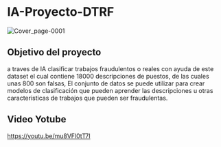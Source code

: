 # IA-Proyecto-DTRF

![Cover_page-0001](https://user-images.githubusercontent.com/83562533/219258891-33ea031a-4202-4833-b511-24cb62d65bc7.jpg)



## Objetivo del proyecto
a traves de IA clasificar trabajos fraudulentos o reales con ayuda de este dataset el cual contiene 18000 descripciones de puestos, de las cuales unas 800 son falsas, El conjunto de datos se puede utilizar para crear modelos de clasificación que pueden aprender las descripciones u otras caracteristicas de trabajos que pueden ser fraudulentas.


## Video Yotube 

https://youtu.be/mu8VFl0tT7I
